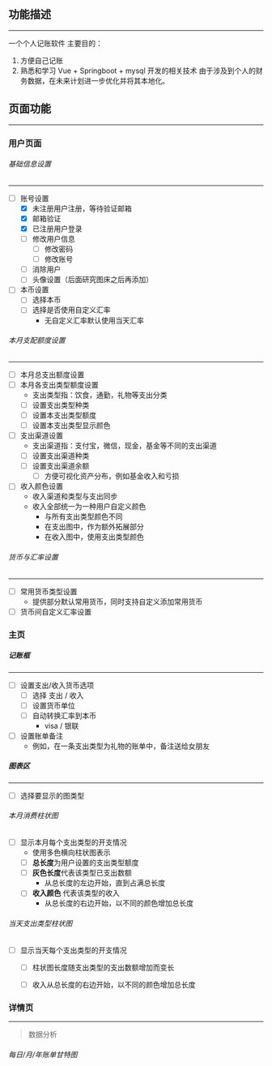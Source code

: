 
## 功能描述
---
一个个人记账软件
主要目的：
1. 方便自己记账
2. 熟悉和学习 Vue + Springboot + mysql 开发的相关技术
由于涉及到个人的财务数据，在未来计划进一步优化并将其本地化。
## 页面功能
---
### 用户页面

###### 基础信息设置
---
- [ ] 账号设置
	- [x] 未注册用户注册，等待验证邮箱
	- [x] 邮箱验证
	- [x] 已注册用户登录
	- [ ] 修改用户信息
		- [ ] 修改密码
		- [ ] 修改账号
	- [ ] 消除用户
	- [ ] 头像设置（后面研究图床之后再添加）
- [ ] 本币设置
	- [ ] 选择本币
	- [ ] 选择是否使用自定义汇率
		- 无自定义汇率默认使用当天汇率

###### 本月支配额度设置
---
- [ ] 本月总支出额度设置
- [ ] 本月各支出类型额度设置
	- 支出类型指：饮食，通勤，礼物等支出分类
	- [ ] 设置支出类型种类
	- [ ] 设置本支出类型额度
	- [ ] 设置本支出类型显示颜色
- [ ] 支出渠道设置
	- 支出渠道指：支付宝，微信，现金，基金等不同的支出渠道
	- [ ] 设置支出渠道种类
	- [ ] 设置支出渠道余额
		- [ ] 方便可视化资产分布，例如基金收入和亏损
- [ ] 收入颜色设置
	- 收入渠道和类型与支出同步
	- 收入全部统一为一种用户自定义颜色
		- 与所有支出类型颜色不同
		- 在支出图中，作为额外拓展部分
		- 在收入图中，使用支出类型颜色

###### 货币与汇率设置
---
- [ ] 常用货币类型设置
	- 提供部分默认常用货币，同时支持自定义添加常用货币
- [ ] 货币间自定义汇率设置

### 主页

##### 记账框
---
- [ ] 设置支出/收入货币选项
	- [ ] 选择 支出 / 收入
	- [ ] 设置货币单位
	- [ ] 自动转换汇率到本币
		- visa / 银联
- [ ] 设置账单备注
	- 例如，在一条支出类型为礼物的账单中，备注送给女朋友

##### 图表区
---
 - [ ]  选择要显示的图类型

###### 本月消费柱状图

- [ ] 显示本月每个支出类型的开支情况
	- 使用多色横向柱状图表示
	- [ ] **总长度**为用户设置的支出类型额度
	- [ ] **灰色长度**代表该类型已支出数额
		- 从总长度的左边开始，直到占满总长度
	- [ ] **收入颜色** 代表该类型的收入
		- 从总长度的右边开始，以不同的颜色增加总长度

###### 当天支出类型柱状图

- [ ] 显示当天每个支出类型的开支情况
	- [ ] 柱状图长度随支出类型的支出数额增加而变长
	- [ ] 收入从总长度的右边开始，以不同的颜色增加总长度


### 详情页
---
>数据分析

###### 每日/月/年账单甘特图